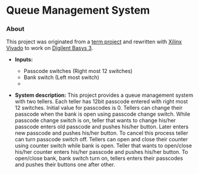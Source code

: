 # Queue Management System
### About
This project was originated from a [term project](https://suoglu.github.io/misc/other/Term_Project_Fall_2015-2016+v.1.pdf) and rewritten with [Xilinx Vivado](http://www.xilinx.com/products/design-tools/vivado.html) to work on [Digilent Basys 3](https://reference.digilentinc.com/reference/programmable-logic/basys-3/reference-manual).

* **Inputs:**
  * Passcode switches (Right most 12 switches)
  * Bank switch (Left most switch)
  * 


* **System description:**
This project provides a queue management system with two tellers. Each teller has 12bit passcode entered with right most 12 switches. Initial value for passcodes is 0. Tellers can change their passcode when the bank is open using passcode change switch. While passcode change switch is on, teller that wants to change his/her passcode enters old passcode and pushes his/her button. Later enters new passcode and pushes his/her button. To cancel this process teller can turn passcode switch off. Tellers can open and close their counter using counter switch while bank is open. Teller that wants to open/close his/her counter enters his/her passcode and pushes his/her button. To open/close bank, bank switch turn on, tellers enters their passcodes and pushes their buttons one after other.
